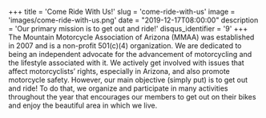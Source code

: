 +++
title = 'Come Ride With Us!'
slug = 'come-ride-with-us'
image = 'images/come-ride-with-us.png'
date = "2019-12-17T08:00:00"
description = 'Our primary mission is to get out and ride!'
disqus_identifier = '9'
+++
The Mountain Motorcycle Association of Arizona (MMAA) was established in 2007 and is a non-profit 501(c)(4) organization. We are dedicated to being an independent advocate for the advancement of motorcycling and the lifestyle associated with it. We actively get involved with issues that affect motorcyclists’ rights, especially in Arizona, and also promote motorcycle safety. However, our main objective (simply put) is to get out and ride! To do that, we organize and participate in many activities throughout the year that encourages our members to get out on their bikes and enjoy the beautiful area in which we live.

